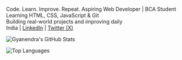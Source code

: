 Code. Learn. Improve. Repeat.
Aspiring Web Developer | BCA Student  
Learning HTML, CSS, JavaScript & Git  
Building real-world projects and improving daily  
India | [LinkedIn](https://www.linkedin.com/in/gyanendra-sharma-47517a2b6/) | [Twitter (X)](https://x.com/GyanWebDev)




![Gyanendra's GitHub Stats](https://github-readme-stats.vercel.app/api?username=Gyanendrasharma1&show_icons=true&theme=default)

![Top Languages](https://github-readme-stats.vercel.app/api/top-langs/?username=Gyanendrasharma1&layout=compact&theme=default)

